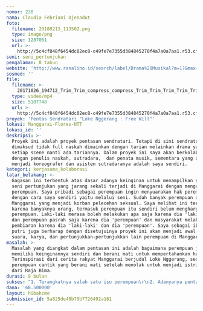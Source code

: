 ```yaml
---
nomor: 238
nama: Claudia Febriani Djenadut
foto:
  filename: 20180213_113502.png
  type: image/png
  size: 1287061
  url: >-
    http://5c4cf848f6454dc02ec8-c49fe7e7355d384845270f4a7a0a7aa1.r53.cf2.rackcdn.com/16918f0e-4f14-4ebe-991b-9e90ba60b15b/20180213_113502.png
seni: seni_pertunjukan
pengalaman: 8 tahun
website: 'http://www.ranalino.id/search/label/Drama%20Musikal?m=1?&max-results=7'
sosmed: ''
file:
  filename: >-
    20171026_194712_Trim_Trim_compress_compress_Trim_Trim_Trim_Trim_Trim_compress(1)_Trim_Trim.mp4
  type: video/mp4
  size: 5107748
  url: >-
    http://5c4cf848f6454dc02ec8-c49fe7e7355d384845270f4a7a0a7aa1.r53.cf2.rackcdn.com/4ee45a89-5ef1-48fc-9786-dd1dbbd49f6b/20171026_194712_Trim_Trim_compress_compress_Trim_Trim_Trim_Trim_Trim_compress(1)_Trim_Trim.mp4
proyek: 'Pentas Sendratari "Loke Nggerang : Free Will"'
lokasi: Manggarai-Flores-NTT
lokasi_id: ''
deskripsi: >-
  Proyek ini adalah proyek pentasan sendratari. Tetapi di sini sendratari yang
  dimaksud tidak full naskah dimainkan dengan tarian melainkan drama yang di
  setiap scene nanti ada tariannya. Dalam proyek ini saya akan berkolaborasi
  dengan penulis naskah, sutradara,  dan penata musik, sementara yang akan
  menjadi koreografer dan asisten sutradaranya adalah saya sendiri.
kategori: kerjasama_kolaborasi
latar_belakang: >-
  Gagasan ini terbentuk atas dasar adanya keinginan untuk menampilkan sebuah
  seni pertunjukan yang jarang sekali terjadi di Manggarai dengan mengangkat isu
  perempuan. Saya pribadi sebagai perempuan ingin menyuarakan hak perempuan
  dengan cara saya sendiri yaitu melalui seni. Sudah banyak perempuan di
  Manggarai yang menjadi korban pelecehan seksual. Saya melihat ini terjadi
  karena banyaknya orang, termasuk perempuan itu sendiri belum menghargai hak
  perempuan. Laki-laki merasa boleh melakukan apa saja karena dia 'laki-laki'
  dan perempuan pasrah saja karena dia 'perempuan' dan masyarakat melakukan
  pembiaran karena dia 'laki-laki' dan dia 'perempuan'. Saya sebagai ibu dari 1
  putri juga berharap dengan disetujuinya proyek ini akan menjadi awal dari
  suara, karya, dan pertunjukkan-pertunjukkan lain perempuan di Manggarai.
masalah: >-
  Masalah yang diangkat dalam pentasan ini adalah bagaimana perempuan juga
  memiliki keinginannya sendiri dan berani mati untuk mempertahankan haknya.
  Terinspirasi dari cerita rakyat Manggarai berjudul Loke Nggerang, seorang
  perempuan cantik yang berani mati setelah menolak untuk menjadi istri ke-2
  dari Raja Bima.
durasi: 9 bulan
sukses: "1. Terangkatnya salah satu isu perempuan\r\n2. Adanyanya pentas seni budaya yang jarang diadakan di Manggarai"
dana: '68.500000'
layout: hibahcme
submission_id: 5a825de40b79b7726492a161
---
```

